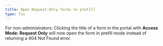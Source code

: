 ```yaml
---
title: Open Request-Only forms to prefill
type: fix
---
```


For non-administrators: Clicking the title of a form in the portal with **Access Mode: Request Only** will now open the form in prefill mode instead of returning a 404 Not Found error.